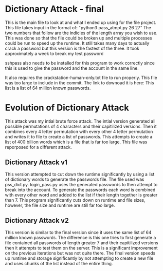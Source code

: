 # Dictionary Attack - final

This is the main file to look at and what I ended up using for the file project. This file takes input in the format of: "python3 pass_atmpt.py 26 27"
The two numbers that follow are the indicies of the length array you wish to use. This was done so that the file could be broken up and multiple processes
could be run to speed up the runtime. It still takes many days to actually crack a password but this version is the fastest of the three. It took approximately
a week to break my test password

sshpass also needs to be installed for this program to work correctly since this is used to give the password and the account in the same line.

It also requires the crackstation-human-only.txt file to run properly. This file was too large to include in the commit. The link to downoad it is here: 
This list is a list of 64 million known passwords.

# Evolution of Dictionary Attack

This attack was my intial brute force attack. The intial version generated all possible permutations of 4 characters and their capitilized versions. 
Then it combines every 4 letter permutation with every other 4 letter permutation and writes it to file to create a list of passwords. This attempts
to create a list of 400 billion words which is a file that is far too large. This file was reporposed for a different attack.

## Dictionary Attack v1

This version attempted to cut down the runtime significantly by using a list of dictionary words to generate the passwords file. The file used was pss_dict.py.
login_pass.py uses the generated passwords to then attempt to break into the account. To generate the passwords each word is combined with every other word
and added to the list if their length together is greater than 7. This program significantly cuts down on runtime and file sizes, however, the file size 
and runtime are still far too large.

## Dictionary Attack v2

This version is similar to the final version since it uses the same list of 64 million known passwords. The difference is this one tries to first generate
a file contained all passwords of length greater 7 and their capitilized versions then it attempts to test them on the server. This is a significant improvement
on the previous iterations but was not quite there. The final version speeds up runtime and storage significantly by not attempting to create a new file
and uses chunks of the list instead of the entire thing.
